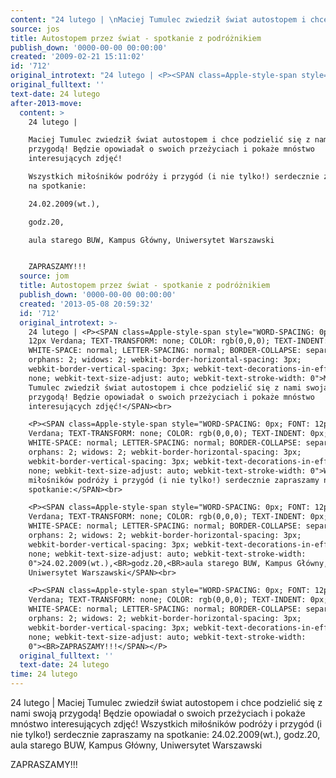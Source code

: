 ```yaml
---
content: "24 lutego | \nMaciej Tumulec zwiedził świat autostopem i chce podzielić się z nami swoją przygodą! Będzie opowiadał o swoich przeżyciach i pokaże mnóstwo interesujących zdjęć!\nWszystkich miłośników podróży i przygód (i nie tylko!) serdecznie zapraszamy na spotkanie:\n24.02.2009(wt.),\ngodz.20,\naula starego BUW, Kampus Główny, Uniwersytet Warszawski\n\nZAPRASZAMY!!!\n\n\n<!--CONTENT FROM OLD SERVER (jos before 2013): 24 lutego | \nMaciej Tumulec zwiedził świat autostopem i chce podzielić się z nami swoją przygodą! Będzie opowiadał o swoich przeżyciach i pokaże mnóstwo interesujących zdjęć!\n\r\n\nWszystkich miłośników podróży i przygód (i nie tylko!) serdecznie zapraszamy na spotkanie:\n\r\n\n24.02.2009(wt.),\ngodz.20,\naula starego BUW, Kampus Główny, Uniwersytet Warszawski\n\r\nZAPRASZAMY!!!\n\n-->"
source: jos
title: Autostopem przez świat - spotkanie z podróżnikiem
publish_down: '0000-00-00 00:00:00'
created: '2009-02-21 15:11:02'
id: '712'
original_introtext: "24 lutego | <P><SPAN class=Apple-style-span style=\"WORD-SPACING: 0px; FONT: 12px Verdana; TEXT-TRANSFORM: none; COLOR: rgb(0,0,0); TEXT-INDENT: 0px; WHITE-SPACE: normal; LETTER-SPACING: normal; BORDER-COLLAPSE: separate; orphans: 2; widows: 2; webkit-border-horizontal-spacing: 3px; webkit-border-vertical-spacing: 3px; webkit-text-decorations-in-effect: none; webkit-text-size-adjust: auto; webkit-text-stroke-width: 0\">Maciej Tumulec zwiedził świat autostopem i chce podzielić się z nami swoją przygodą! Będzie opowiadał o swoich przeżyciach i pokaże mnóstwo interesujących zdjęć!</SPAN><br>\r\n<P><SPAN class=Apple-style-span style=\"WORD-SPACING: 0px; FONT: 12px Verdana; TEXT-TRANSFORM: none; COLOR: rgb(0,0,0); TEXT-INDENT: 0px; WHITE-SPACE: normal; LETTER-SPACING: normal; BORDER-COLLAPSE: separate; orphans: 2; widows: 2; webkit-border-horizontal-spacing: 3px; webkit-border-vertical-spacing: 3px; webkit-text-decorations-in-effect: none; webkit-text-size-adjust: auto; webkit-text-stroke-width: 0\">Wszystkich miłośników podróży i przygód (i nie tylko!) serdecznie zapraszamy na spotkanie:</SPAN><br>\r\n<P><SPAN class=Apple-style-span style=\"WORD-SPACING: 0px; FONT: 12px Verdana; TEXT-TRANSFORM: none; COLOR: rgb(0,0,0); TEXT-INDENT: 0px; WHITE-SPACE: normal; LETTER-SPACING: normal; BORDER-COLLAPSE: separate; orphans: 2; widows: 2; webkit-border-horizontal-spacing: 3px; webkit-border-vertical-spacing: 3px; webkit-text-decorations-in-effect: none; webkit-text-size-adjust: auto; webkit-text-stroke-width: 0\">24.02.2009(wt.),<BR>godz.20,<BR>aula starego BUW, Kampus Główny, Uniwersytet Warszawski</SPAN><br>\r\n<P><SPAN class=Apple-style-span style=\"WORD-SPACING: 0px; FONT: 12px Verdana; TEXT-TRANSFORM: none; COLOR: rgb(0,0,0); TEXT-INDENT: 0px; WHITE-SPACE: normal; LETTER-SPACING: normal; BORDER-COLLAPSE: separate; orphans: 2; widows: 2; webkit-border-horizontal-spacing: 3px; webkit-border-vertical-spacing: 3px; webkit-text-decorations-in-effect: none; webkit-text-size-adjust: auto; webkit-text-stroke-width: 0\"><BR>ZAPRASZAMY!!!</SPAN></P>"
original_fulltext: ''
text-date: 24 lutego
after-2013-move:
  content: >
    24 lutego | 

    Maciej Tumulec zwiedził świat autostopem i chce podzielić się z nami swoją
    przygodą! Będzie opowiadał o swoich przeżyciach i pokaże mnóstwo
    interesujących zdjęć!

    Wszystkich miłośników podróży i przygód (i nie tylko!) serdecznie zapraszamy
    na spotkanie:

    24.02.2009(wt.),

    godz.20,

    aula starego BUW, Kampus Główny, Uniwersytet Warszawski


    ZAPRASZAMY!!!
  source: jom
  title: Autostopem przez świat - spotkanie z podróżnikiem
  publish_down: '0000-00-00 00:00:00'
  created: '2013-05-08 20:59:32'
  id: '712'
  original_introtext: >-
    24 lutego | <P><SPAN class=Apple-style-span style="WORD-SPACING: 0px; FONT:
    12px Verdana; TEXT-TRANSFORM: none; COLOR: rgb(0,0,0); TEXT-INDENT: 0px;
    WHITE-SPACE: normal; LETTER-SPACING: normal; BORDER-COLLAPSE: separate;
    orphans: 2; widows: 2; webkit-border-horizontal-spacing: 3px;
    webkit-border-vertical-spacing: 3px; webkit-text-decorations-in-effect:
    none; webkit-text-size-adjust: auto; webkit-text-stroke-width: 0">Maciej
    Tumulec zwiedził świat autostopem i chce podzielić się z nami swoją
    przygodą! Będzie opowiadał o swoich przeżyciach i pokaże mnóstwo
    interesujących zdjęć!</SPAN><br>

    <P><SPAN class=Apple-style-span style="WORD-SPACING: 0px; FONT: 12px
    Verdana; TEXT-TRANSFORM: none; COLOR: rgb(0,0,0); TEXT-INDENT: 0px;
    WHITE-SPACE: normal; LETTER-SPACING: normal; BORDER-COLLAPSE: separate;
    orphans: 2; widows: 2; webkit-border-horizontal-spacing: 3px;
    webkit-border-vertical-spacing: 3px; webkit-text-decorations-in-effect:
    none; webkit-text-size-adjust: auto; webkit-text-stroke-width: 0">Wszystkich
    miłośników podróży i przygód (i nie tylko!) serdecznie zapraszamy na
    spotkanie:</SPAN><br>

    <P><SPAN class=Apple-style-span style="WORD-SPACING: 0px; FONT: 12px
    Verdana; TEXT-TRANSFORM: none; COLOR: rgb(0,0,0); TEXT-INDENT: 0px;
    WHITE-SPACE: normal; LETTER-SPACING: normal; BORDER-COLLAPSE: separate;
    orphans: 2; widows: 2; webkit-border-horizontal-spacing: 3px;
    webkit-border-vertical-spacing: 3px; webkit-text-decorations-in-effect:
    none; webkit-text-size-adjust: auto; webkit-text-stroke-width:
    0">24.02.2009(wt.),<BR>godz.20,<BR>aula starego BUW, Kampus Główny,
    Uniwersytet Warszawski</SPAN><br>

    <P><SPAN class=Apple-style-span style="WORD-SPACING: 0px; FONT: 12px
    Verdana; TEXT-TRANSFORM: none; COLOR: rgb(0,0,0); TEXT-INDENT: 0px;
    WHITE-SPACE: normal; LETTER-SPACING: normal; BORDER-COLLAPSE: separate;
    orphans: 2; widows: 2; webkit-border-horizontal-spacing: 3px;
    webkit-border-vertical-spacing: 3px; webkit-text-decorations-in-effect:
    none; webkit-text-size-adjust: auto; webkit-text-stroke-width:
    0"><BR>ZAPRASZAMY!!!</SPAN></P>
  original_fulltext: ''
  text-date: 24 lutego
time: 24 lutego
---
```

24 lutego | 
Maciej Tumulec zwiedził świat autostopem i chce podzielić się z nami swoją przygodą! Będzie opowiadał o swoich przeżyciach i pokaże mnóstwo interesujących zdjęć!
Wszystkich miłośników podróży i przygód (i nie tylko!) serdecznie zapraszamy na spotkanie:
24.02.2009(wt.),
godz.20,
aula starego BUW, Kampus Główny, Uniwersytet Warszawski

ZAPRASZAMY!!!


<!--CONTENT FROM OLD SERVER (jos before 2013): 24 lutego | 
Maciej Tumulec zwiedził świat autostopem i chce podzielić się z nami swoją przygodą! Będzie opowiadał o swoich przeżyciach i pokaże mnóstwo interesujących zdjęć!


Wszystkich miłośników podróży i przygód (i nie tylko!) serdecznie zapraszamy na spotkanie:


24.02.2009(wt.),
godz.20,
aula starego BUW, Kampus Główny, Uniwersytet Warszawski

ZAPRASZAMY!!!

-->

<!--{{json:{"created_date":"2009-02-21 15:11:02","publish_down":"0000-00-00 00:00:00","id":"712"}}}-->